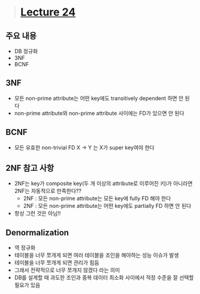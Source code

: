 > # [Lecture 24](https://www.youtube.com/watch?v=5QhkZkrqFL4&list=PLcXyemr8ZeoREWGhhZi5FZs6cvymjIBVe&index=24)

## 주요 내용

- DB 정규화
- 3NF
- BCNF

## 3NF

- 모든 non-prime attribute는 어떤 key에도 transitively dependent 하면 안 된다
- non-prime attribute와 non-prime attribute 사이에는 FD가 있으면 안 된다

## BCNF

- 모든 유효한 non-trivial FD X → Y 는 X가 super key여야 한다

## 2NF 참고 사항

- 2NF는 key가 composite key(두 개 이상의 attribute로 이루어진 키)가 아니라면 2NF는 자동적으로 만족한다??
    - 2NF : 모든 non-prime attribute는 모든 key에 fully FD 해야 한다
    - 2NF : 모든 non-prime attribute는 어떤 key에도 partially FD 하면 안 된다
- 항상 그런 것은 아님!!

## Denormalization

- 역 정규화
- 테이블을 너무 쪼개게 되면 여러 테이블을 조인을 해야하는 성능 이슈가 발생
- 테이블을 너무 쪼개게 되면 관리가 힘듬
- 그래서 전략적으로 너무 쪼개지 않겠다 라는 의미
- DB를 설계할 때 과도한 조인과 중복 데이터 최소화 사이에서 적정 수준을 잘 선택할 필요가 있음